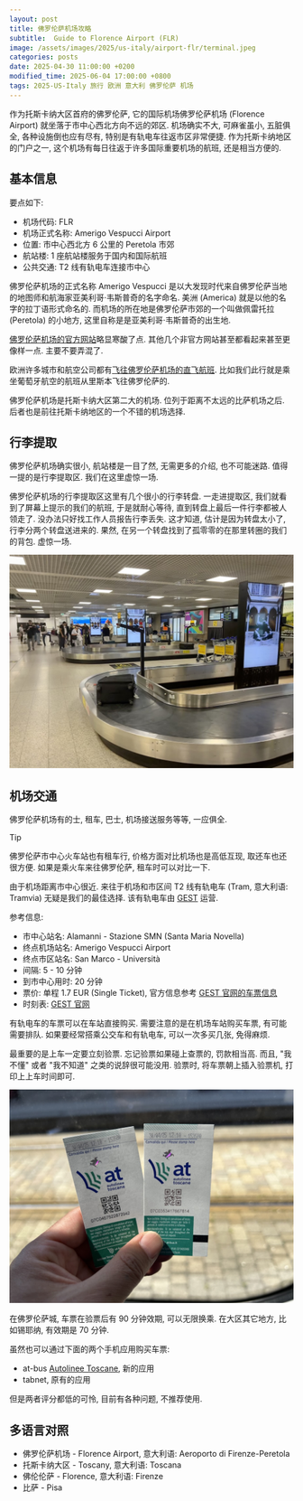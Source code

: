 ```yaml
---
layout: post
title: 佛罗伦萨机场攻略
subtitle:  Guide to Florence Airport (FLR)
image: /assets/images/2025/us-italy/airport-flr/terminal.jpeg
categories: posts
date: 2025-04-30 11:00:00 +0200
modified_time: 2025-06-04 17:00:00 +0800
tags: 2025-US-Italy 旅行 欧洲 意大利 佛罗伦萨 机场
---
```


作为托斯卡纳大区首府的佛罗伦萨, 它的国际机场佛罗伦萨机场 (Florence Airport) 就坐落于市中心西北方向不远的郊区. 机场确实不大, 可麻雀虽小, 五脏俱全, 各种设施倒也应有尽有, 特别是有轨电车往返市区非常便捷. 作为托斯卡纳地区的门户之一, 这个机场有每日往返于许多国际重要机场的航班, 还是相当方便的.

## 基本信息

要点如下:

* 机场代码: FLR
* 机场正式名称: Amerigo Vespucci Airport
* 位置: 市中心西北方 6 公里的 Peretola 市郊
* 航站楼: 1 座航站楼服务于国内和国际航班
* 公共交通: T2 线有轨电车连接市中心

佛罗伦萨机场的正式名称 Amerigo Vespucci 是以大发现时代来自佛罗伦萨当地的地图师和航海家亚美利哥·韦斯普奇的名字命名. 美洲 (America) 就是以他的名字的拉丁语形式命名的. 而机场的所在地是佛罗伦萨市郊的一个叫做佩雷托拉 (Peretola) 的小地方, 这里自称是是亚美利哥·韦斯普奇的出生地.

[佛罗伦萨机场的官方网站](https://www.aeroporto.firenze.it/en/)略显寒酸了点. 其他几个非官方网站甚至都看起来甚至更像样一点. 主要不要弄混了.

欧洲许多城市和航空公司都有[飞往佛罗伦萨机场的直飞航班](https://www.flightsfrom.com/FLR). 比如我们此行就是乘坐葡萄牙航空的航班从里斯本飞往佛罗伦萨的.

佛罗伦萨机场是托斯卡纳大区第二大的机场. 位列于距离不太远的比萨机场之后. 后者也是前往托斯卡纳地区的一个不错的机场选择.

## 行李提取

佛罗伦萨机场确实很小, 航站楼是一目了然, 无需更多的介绍, 也不可能迷路. 值得一提的是行李提取区. 我们在这里虚惊一场. 

佛罗伦萨机场的行李提取区这里有几个很小的行李转盘. 一走进提取区, 我们就看到了屏幕上提示的我们的航班, 于是就耐心等待, 直到转盘上最后一件行李都被人领走了. 没办法只好找工作人员报告行李丢失. 这才知道, 估计是因为转盘太小了, 行李分两个转盘送进来的. 果然, 在另一个转盘找到了孤零零的在那里转圈的我们的背包. 虚惊一场.

![佛罗伦萨机场的行李提取区](/assets/images/2025/us-italy/airport-flr/baggage-reclaiming-area.jpeg "佛罗伦萨机场的行李提取区")

## 机场交通

佛罗伦萨机场有的士, 租车, 巴士, 机场接送服务等等, 一应俱全. 

>[!TIP]
> 佛罗伦萨市中心火车站也有租车行, 价格方面对比机场也是高低互现, 取还车也还很方便. 如果是乘火车来往佛罗伦萨, 租车时可以对比一下.

由于机场距离市中心很近. 来往于机场和市区间 T2 线有轨电车 (Tram, 意大利语: Tramvia) 无疑是我们的最佳选择. 该有轨电车由 [GEST](https://www.gestramvia.it/?lang=en) 运营. 

参考信息:

* 市中心站名: Alamanni - Stazione SMN (Santa Maria Novella)
* 终点机场站名: Amerigo Vespucci Airport
* 终点市区站名: San Marco - Università
* 间隔: 5 - 10 分钟
* 到市中心用时: 20 分钟
* 票价: 单程 1.7 EUR (Single Ticket), 官方信息参考 [GEST 官网的车票信息](https://www.gestramvia.it/tickets/?lang=en)
* 时刻表: [GEST 官网](https://www.gestramvia.it/timetables/?lang=en)

有轨电车的车票可以在车站直接购买. 需要注意的是在机场车站购买车票, 有可能需要排队. 如果要经常搭乘公交车和有轨电车, 可以一次多买几张, 免得麻烦.

最重要的是上车一定要立刻验票. 忘记验票如果碰上查票的, 罚款相当高. 而且, "我不懂" 或者 "我不知道" 之类的说辞很可能没用. 验票时, 将车票朝上插入验票机, 打印上上车时间即可. 

![佛罗伦萨公交车票](/assets/images/2025/us-italy/airport-flr/at-bus-tickets.jpeg "佛罗伦萨公交车票")

在佛罗伦萨城, 车票在验票后有 90 分钟效期, 可以无限换乘. 在大区其它地方, 比如锡耶纳, 有效期是 70 分钟.

虽然也可以通过下面的两个手机应用购买车票:

* at-bus [Autolinee Toscane](https://www.at-bus.it/en), 新的应用
* tabnet, 原有的应用

但是两者评分都低的可怜, 目前有各种问题, 不推荐使用.

## 多语言对照

* 佛罗伦萨机场 - Florence Airport, 意大利语: Aeroporto di Firenze-Peretola
* 托斯卡纳大区 - Toscany, 意大利语: Toscana
* 佛伦伦萨 - Florence, 意大利语: Firenze
* 比萨 - Pisa
